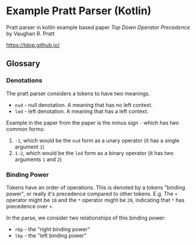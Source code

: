 # Example Pratt Parser (Kotlin)
Pratt parser in kotlin example based paper _Top Down Operator Precedence_ by Vaughan R. Pratt

https://tdop.github.io/

## Glossary
### Denotations
The pratt parser considers a tokens to have two meanings.
- `nud` - null denotation.  A meaning that has no left context.
- `led` - left denotation.  A meaning that has a left context.

Example in the paper from the paper is the minus sign `-` which has two common forms:
1. `-1`, which would be the `nud` form as a unary operator (it has a single argument `1`)
2. `1-2`, which would be the `led` form as a binary operator (it has two arguments `1` and `2`)


### Binding Power
Tokens have an order of operations.  This is denoted by a tokens "binding power", or really it's precedence compared to other tokens.
E.g. The `+` operator might be `10` and the `*` operator might be `20`, indicating that `*` has precedence over `+`.
 
In the parse, we consider two relationships of this binding power:
- `rbp` - the "right binding power"  
- `lbp` - the "left binding power"
